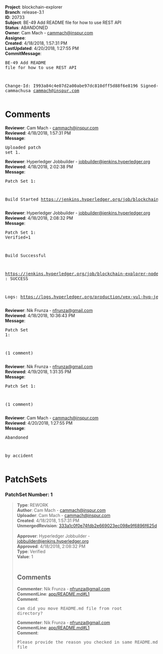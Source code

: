 <strong>Project</strong>: blockchain-explorer<br><strong>Branch</strong>: release-3.1<br><strong>ID</strong>: 20733<br><strong>Subject</strong>: BE-49 Add README file for how to use REST API<br><strong>Status</strong>: ABANDONED<br><strong>Owner</strong>: Cam Mach - cammach@inspur.com<br><strong>Assignee</strong>:<br><strong>Created</strong>: 4/18/2018, 1:57:31 PM<br><strong>LastUpdated</strong>: 4/20/2018, 1:27:55 PM<br><strong>CommitMessage</strong>:<br><pre>BE-49 Add README file for how to use REST API

Change-Id: I993a84c4e07d2a00abe97dc810dff5d88f6e8196
Signed-off-by: cammachusa <cammach@inspur.com>
</pre><h1>Comments</h1><strong>Reviewer</strong>: Cam Mach - cammach@inspur.com<br><strong>Reviewed</strong>: 4/18/2018, 1:57:31 PM<br><strong>Message</strong>: <pre>Uploaded patch set 1.</pre><strong>Reviewer</strong>: Hyperledger Jobbuilder - jobbuilder@jenkins.hyperledger.org<br><strong>Reviewed</strong>: 4/18/2018, 2:02:38 PM<br><strong>Message</strong>: <pre>Patch Set 1:

Build Started https://jenkins.hyperledger.org/job/blockchain-explorer-node6-verify-x86_64/87/</pre><strong>Reviewer</strong>: Hyperledger Jobbuilder - jobbuilder@jenkins.hyperledger.org<br><strong>Reviewed</strong>: 4/18/2018, 2:08:32 PM<br><strong>Message</strong>: <pre>Patch Set 1: Verified+1

Build Successful 

https://jenkins.hyperledger.org/job/blockchain-explorer-node6-verify-x86_64/87/ : SUCCESS

Logs: https://logs.hyperledger.org/production/vex-yul-hyp-jenkins-3/blockchain-explorer-node6-verify-x86_64/87</pre><strong>Reviewer</strong>: Nik Frunza - nfrunza@gmail.com<br><strong>Reviewed</strong>: 4/18/2018, 10:36:43 PM<br><strong>Message</strong>: <pre>Patch Set 1:

(1 comment)</pre><strong>Reviewer</strong>: Nik Frunza - nfrunza@gmail.com<br><strong>Reviewed</strong>: 4/19/2018, 1:31:35 PM<br><strong>Message</strong>: <pre>Patch Set 1:

(1 comment)</pre><strong>Reviewer</strong>: Cam Mach - cammach@inspur.com<br><strong>Reviewed</strong>: 4/20/2018, 1:27:55 PM<br><strong>Message</strong>: <pre>Abandoned

by accident</pre><h1>PatchSets</h1><h3>PatchSet Number: 1</h3><blockquote><strong>Type</strong>: REWORK<br><strong>Author</strong>: Cam Mach - cammach@inspur.com<br><strong>Uploader</strong>: Cam Mach - cammach@inspur.com<br><strong>Created</strong>: 4/18/2018, 1:57:31 PM<br><strong>UnmergedRevision</strong>: [333a1c0f0e74fdb2e669023ec098e9f6896f625d](https://github.com/hyperledger-gerrit-archive/blockchain-explorer/commit/333a1c0f0e74fdb2e669023ec098e9f6896f625d)<br><br><strong>Approver</strong>: Hyperledger Jobbuilder - jobbuilder@jenkins.hyperledger.org<br><strong>Approved</strong>: 4/18/2018, 2:08:32 PM<br><strong>Type</strong>: Verified<br><strong>Value</strong>: 1<br><br><h2>Comments</h2><strong>Commenter</strong>: Nik Frunza - nfrunza@gmail.com<br><strong>CommentLine</strong>: [app/README.md#L1](https://github.com/hyperledger-gerrit-archive/blockchain-explorer/blob/333a1c0f0e74fdb2e669023ec098e9f6896f625d/app/README.md#L1)<br><strong>Comment</strong>: <pre>Cam did you move README.md file from root directory?</pre><strong>Commenter</strong>: Nik Frunza - nfrunza@gmail.com<br><strong>CommentLine</strong>: [app/README.md#L1](https://github.com/hyperledger-gerrit-archive/blockchain-explorer/blob/333a1c0f0e74fdb2e669023ec098e9f6896f625d/app/README.md#L1)<br><strong>Comment</strong>: <pre>Please provide the reason you checked in same README.md file</pre></blockquote>